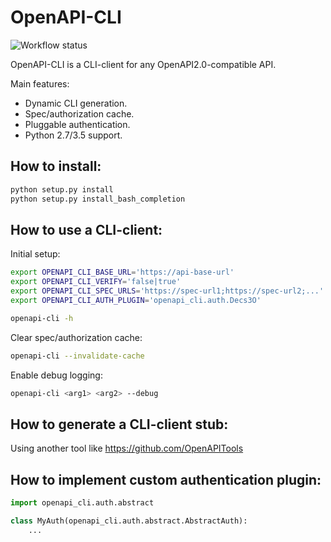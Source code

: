 # OpenAPI-CLI

![Workflow status](https://github.com/sokovnich/OpenAPI-CLI/actions/workflows/main.yml/badge.svg?branch=master)

OpenAPI-CLI is a CLI-client for any OpenAPI2.0-compatible API.

Main features:
* Dynamic CLI generation.
* Spec/authorization cache.
* Pluggable authentication.
* Python 2.7/3.5 support.

## How to install:
```bash
python setup.py install
python setup.py install_bash_completion
```

## How to use a CLI-client:

Initial setup:
```bash
export OPENAPI_CLI_BASE_URL='https://api-base-url'
export OPENAPI_CLI_VERIFY='false|true'
export OPENAPI_CLI_SPEC_URLS='https://spec-url1;https://spec-url2;...'
export OPENAPI_CLI_AUTH_PLUGIN='openapi_cli.auth.Decs3O'

openapi-cli -h
```

Clear spec/authorization cache:
```bash
openapi-cli --invalidate-cache
```

Enable debug logging:
```bash
openapi-cli <arg1> <arg2> --debug
```

## How to generate a CLI-client stub:

Using another tool like https://github.com/OpenAPITools

## How to implement custom authentication plugin:

```python
import openapi_cli.auth.abstract

class MyAuth(openapi_cli.auth.abstract.AbstractAuth):
    ...
```
